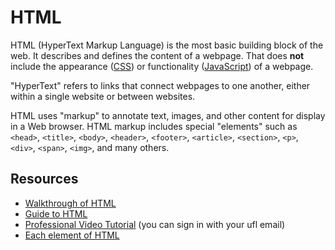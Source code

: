 # HTML 

HTML (HyperText Markup Language) is the most basic building block of the web. It describes and defines the content of a webpage. That does **not** include the appearance ([CSS](css.md)) or functionality ([JavaScript](javascript.md)) of a webpage.

"HyperText" refers to links that connect webpages to one another, either within a single website or between websites. 

HTML uses "markup" to annotate text, images, and other content for display in a Web browser. HTML markup includes special "elements" such as `<head>`, `<title>`, `<body>`, `<header>`, `<footer>`, `<article>`, `<section>`, `<p>`, `<div>`, `<span>`, `<img>`, and many others.

## Resources

- [Walkthrough of HTML](http://www.htmldog.com/guides/html/beginner/gettingstarted/)
- [Guide to HTML](https://developer.mozilla.org/en-US/docs/Learn/Getting_started_with_the_web/HTML_basics)
- [Professional Video Tutorial](https://www.lynda.com/Web-Development-tutorials/HTML-Essential-Training/170427-2.html?srchtrk=index%3a2%0alinktypeid%3a2%0aq%3ahtml%0apage%3a1%0as%3arelevance%0asa%3atrue%0aproducttypeid%3a2) (you can sign in with your ufl email)
- [Each element of HTML](https://www.w3schools.com/html/default.asp)